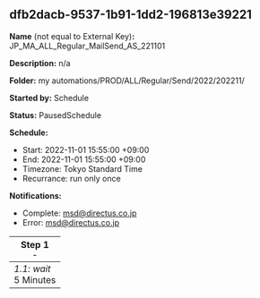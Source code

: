 ## dfb2dacb-9537-1b91-1dd2-196813e39221

**Name** (not equal to External Key)**:** JP_MA_ALL_Regular_MailSend_AS_221101

**Description:** n/a

**Folder:** my automations/PROD/ALL/Regular/Send/2022/202211/

**Started by:** Schedule

**Status:** PausedSchedule

**Schedule:**

* Start: 2022-11-01 15:55:00 +09:00
* End: 2022-11-01 15:55:00 +09:00
* Timezone: Tokyo Standard Time
* Recurrance: run only once

**Notifications:**

* Complete: msd@directus.co.jp
* Error: msd@directus.co.jp

| Step 1<br>_<small>-</small>_ |
| --- |
| _1.1: wait_<br>5 Minutes |
